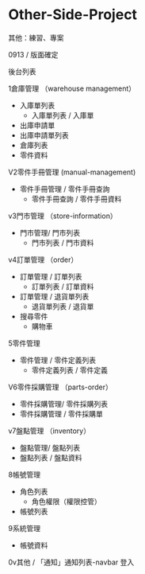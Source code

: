 # Other-Side-Project

其他：練習、專案

0913 / 版面確定

後台列表

1倉庫管理
（warehouse management）

* 入庫單列表
  * 入庫單列表 / 入庫單
* 出庫申請單
* 出庫申請單列表
* 倉庫列表
* 零件資料

V2零件手冊管理
(manual-management)

* 零件手冊管理 / 零件手冊查詢
  * 零件手冊查詢 / 零件手冊資料

v3門市管理
（store-information）

* 門市管理/ 門市列表
  * 門市列表 / 門市資料

v4訂單管理
（order）

* 訂單管理 / 訂單列表
  * 訂單列表 / 訂單資料
* 訂單管理 / 退貨單列表
  * 退貨單列表 / 退貨單
* 搜尋零件
  * 購物車

5零件管理

* 零件管理 / 零件定義列表
  * 零件定義列表 / 零件定義

V6零件採購管理
（parts-order）

* 零件採購管理/ 零件採購列表
* 零件採購管理 / 零件採購單

v7盤點管理
（inventory）

* 盤點管理/ 盤點列表
* 盤點列表 / 盤點資料

8帳號管理

* 角色列表
  * 角色權限（權限控管）
* 帳號列表

9系統管理

* 帳號資料

0v其他 /
「通知」通知列表-navbar
登入
